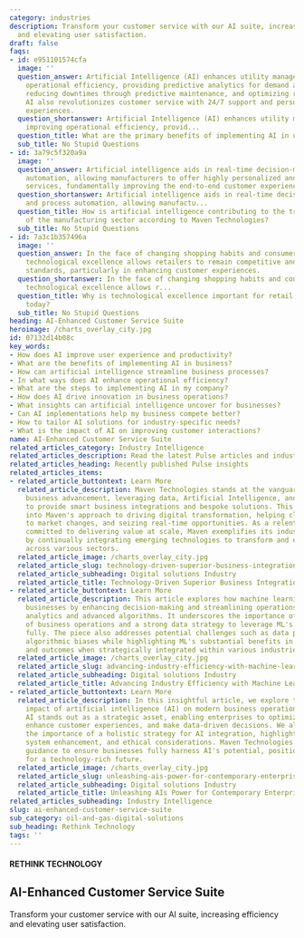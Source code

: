 ```yaml
---
category: industries
description: Transform your customer service with our AI suite, increasing efficiency
  and elevating user satisfaction.
draft: false
faqs:
- id: e951101574cfa
  image: ''
  question_answer: Artificial Intelligence (AI) enhances utility management by improving
    operational efficiency, providing predictive analytics for demand and supply,
    reducing downtimes through predictive maintenance, and optimizing resource distribution.
    AI also revolutionizes customer service with 24/7 support and personalized user
    experiences.
  question_shortanswer: Artificial Intelligence (AI) enhances utility management by
    improving operational efficiency, provid...
  question_title: What are the primary benefits of implementing AI in utility management?
  sub_title: No Stupid Questions
- id: 3a79c5f320a9a
  image: ''
  question_answer: Artificial intelligence aids in real-time decision-making and process
    automation, allowing manufacturers to offer highly personalized and efficient
    services, fundamentally improving the end-to-end customer experience.
  question_shortanswer: Artificial intelligence aids in real-time decision-making
    and process automation, allowing manufactu...
  question_title: How is artificial intelligence contributing to the transformation
    of the manufacturing sector according to Maven Technologies?
  sub_title: No Stupid Questions
- id: 7a3c1b357496a
  image: ''
  question_answer: In the face of changing shopping habits and consumer expectations,
    technological excellence allows retailers to remain competitive and set new industry
    standards, particularly in enhancing customer experiences.
  question_shortanswer: In the face of changing shopping habits and consumer expectations,
    technological excellence allows r...
  question_title: Why is technological excellence important for retail businesses
    today?
  sub_title: No Stupid Questions
heading: AI-Enhanced Customer Service Suite
heroimage: /charts_overlay_city.jpg
id: 07132d14b08c
key_words:
- How does AI improve user experience and productivity?
- What are the benefits of implementing AI in business?
- How can artificial intelligence streamline business processes?
- In what ways does AI enhance operational efficiency?
- What are the steps to implementing AI in my company?
- How does AI drive innovation in business operations?
- What insights can artificial intelligence uncover for businesses?
- Can AI implementations help my business compete better?
- How to tailor AI solutions for industry-specific needs?
- What is the impact of AI on improving customer interactions?
name: AI-Enhanced Customer Service Suite
related_articles_category: Industry Intelligence
related_articles_description: Read the latest Pulse articles and industry insights.
related_articles_heading: Recently published Pulse insights
related_articles_items:
- related_article_buttontext: Learn More
  related_article_description: Maven Technologies stands at the vanguard of technology-driven
    business advancement, leveraging data, Artificial Intelligence, and Machine Learning
    to provide smart business integrations and bespoke solutions. This article delves
    into Maven's approach to driving digital transformation, helping clients adapt
    to market changes, and seizing real-time opportunities. As a relentless innovator
    committed to delivering value at scale, Maven exemplifies its industry leadership
    by continually integrating emerging technologies to transform and empower businesses
    across various sectors.
  related_article_image: /charts_overlay_city.jpg
  related_article_slug: technology-driven-superior-business-integrations-and-solutions
  related_article_subheading: Digital solutions Industry
  related_article_title: Technology-Driven Superior Business Integrations and Solutions
- related_article_buttontext: Learn More
  related_article_description: This article explores how machine learning (ML) transforms
    businesses by enhancing decision-making and streamlining operations through predictive
    analytics and advanced algorithms. It underscores the importance of a deep understanding
    of business operations and a strong data strategy to leverage ML's capabilities
    fully. The piece also addresses potential challenges such as data privacy and
    algorithmic biases while highlighting ML's substantial benefits in improving efficiency
    and outcomes when strategically integrated within various industries.
  related_article_image: /charts_overlay_city.jpg
  related_article_slug: advancing-industry-efficiency-with-machine-learning
  related_article_subheading: Digital solutions Industry
  related_article_title: Advancing Industry Efficiency with Machine Learning
- related_article_buttontext: Learn More
  related_article_description: In this insightful article, we explore the profound
    impact of artificial intelligence (AI) on modern business operations and decision-making.
    AI stands out as a strategic asset, enabling enterprises to optimize processes,
    enhance customer experiences, and make data-driven decisions. We also address
    the importance of a holistic strategy for AI integration, highlighting data management,
    system enhancement, and ethical considerations. Maven Technologies offers expert
    guidance to ensure businesses fully harness AI's potential, positioning themselves
    for a technology-rich future.
  related_article_image: /charts_overlay_city.jpg
  related_article_slug: unleashing-ais-power-for-contemporary-enterprises
  related_article_subheading: Digital solutions Industry
  related_article_title: Unleashing AIs Power for Contemporary Enterprises
related_articles_subheading: Industry Intelligence
slug: ai-enhanced-customer-service-suite
sub_category: oil-and-gas-digital-solutions
sub_heading: Rethink Technology
tags: ''
---
```


#### RETHINK TECHNOLOGY
## AI-Enhanced Customer Service Suite
Transform your customer service with our AI suite, increasing efficiency and elevating user satisfaction.